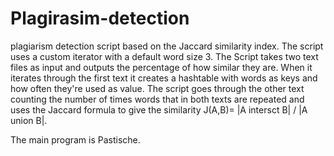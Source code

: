 # Plagirasim-detection
plagiarism detection script based on the Jaccard similarity index. The script uses a custom iterator with a default word size 3. The Script takes two text files as input and outputs the percentage of how similar they are. When it iterates through the first text it creates a hashtable with words as keys and how often they're used as value. The script goes through the other text counting the number of times words that in both texts are repeated and uses the Jaccard formula to give the similarity J(A,B)= |A intersct B| / |A union B|.

The main program is Pastische.
